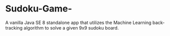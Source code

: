 # Sudoku-Game-

A vanilla Java SE 8 standalone app that utilizes the Machine Learning back-tracking algorithm to solve a given 9x9 sudoku board. 
